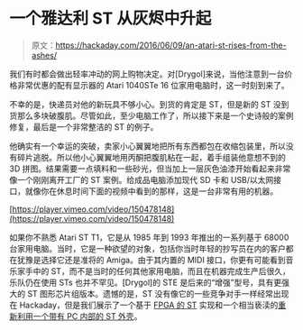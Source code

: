 # 一个雅达利 ST 从灰烬中升起

> 原文：<https://hackaday.com/2016/06/09/an-atari-st-rises-from-the-ashes/>

我们有时都会做出轻率冲动的网上购物决定。对[Drygol]来说，当他注意到一台价格非常优惠的配有显示器的 Atari 1040STe 16 位家用电脑时，这一时刻到来了。

不幸的是，快递员对他的新玩具不够小心。到货的肯定是 ST，但是新的 ST 没到货那么多块破腹肌。尽管如此，至少电脑工作了，所以接下来是一个史诗般的案例修复，最后是一个非常整洁的 ST 的例子。

他确实有一个幸运的突破，卖家小心翼翼地把所有东西都包在收缩包装里，所以没有碎片逃脱。所以他小心翼翼地用丙酮把腹肌粘在一起，着手组装他意想不到的 3D 拼图。结果需要一点填料和一些砂光，但当加上一层灰色油漆开始看起来非常像一个刚刚离开工厂的 ST 案例。给成品电脑添加现代 SD 卡和 USB/以太网接口，就像你在休息时间下面的视频中看到的那样，这是一台非常有用的机器。

[https://player.vimeo.com/video/150478148](https://player.vimeo.com/video/150478148)

如果你不熟悉 Atari ST T1，它是从 1985 年到 1993 年推出的一系列基于 68000 台家用电脑。当时，它是一种欲望的对象，包括你当时年轻的抄写员在内的客户都在犹豫是选择它还是准将的 Amiga。由于其内置的 MIDI 接口，你更有可能看到音乐家手中的 ST，而不是当时的任何其他家用电脑，而且在机器完成生产后很久，乐队仍在使用 STs 也并不罕见。[Drygol]的 STE 是后来的“增强”型号，具有更强大的 ST 图形芯片组版本。遗憾的是，ST 没有像它的一些竞争对手一样经常出现在 Hackaday，但是我们展示了一个基于 [FPGA 的 ST](http://hackaday.com/2010/01/07/suska-open-source-atari-st/) 实现和一个相当亵渎的[重新利用一个带有 PC 内部的 ST 外壳](http://hackaday.com/2009/10/28/upgraded-atari-1024stf/)。